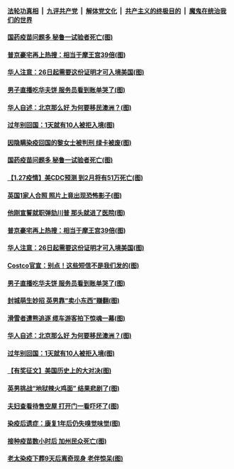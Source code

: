 ####  [法轮功真相](../../../../basic/blob/master/README.md?t=01281501) &nbsp;|&nbsp; [九评共产党](../../../../9ping.md/blob/master/README.md?t=01281501) &nbsp;|&nbsp; [解体党文化](../../../../jtdwh.md/blob/master/README.md?t=01281501)  &nbsp;|&nbsp; [共产主义的终极目的](../../../../gczydzjmd.md/blob/master/README.md?t=01281501) &nbsp;|&nbsp; [魔鬼在统治我们的世界](../../../../mgztzwmdsj.md/blob/master/README.md?t=01281501) 

#### [国药疫苗问题多 秘鲁一试验者死亡(图)](../pages/p3/960549.md?t=01281501) 

#### [普京豪宅再上热搜：相当于摩王宫39倍(图)](../pages/p3/960511.md?t=01281501) 

#### [华人注意：26日起需要这份证明才可入境美国(图)](../pages/p3/960472.md?t=01281501) 

#### [男子直播吃华夫饼 服务员看到账单哭了(图)](../pages/p3/960468.md?t=01281501) 

#### [华人自述：北京那么好 为何要移民澳洲？(图)](../pages/p3/960439.md?t=01281501) 

#### [过年别回国：1天就有10人被拒入境(图)](../pages/p3/960417.md?t=01281501) 

#### [因隐瞒染疫回国的黎女士被判刑 绿卡被废(图)](../pages/p3/960558.md?t=01281501) 

#### [国药疫苗问题多 秘鲁一试验者死亡(图)](../pages/p3/960549.md?t=01281501) 

#### [【1.27疫情】美CDC预测 到2月将有51万死亡(图)](../pages/p3/958875.md?t=01281501) 

#### [英国1家人合照 照片上竟出现恐怖影子(图)](../pages/p3/960542.md?t=01281501) 

#### [他刚宣誓就职弹劾川普 那头就进了医院(图)](../pages/p3/960520.md?t=01281501) 

#### [普京豪宅再上热搜：相当于摩王宫39倍(图)](../pages/p3/960511.md?t=01281501) 

#### [华人注意：26日起需要这份证明才可入境美国(图)](../pages/p3/960472.md?t=01281501) 

#### [Costco官宣：别点！这些短信不是我们发的(图)](../pages/p3/960469.md?t=01281501) 

#### [男子直播吃华夫饼 服务员看到账单哭了(图)](../pages/p3/960468.md?t=01281501) 

#### [封城萌生妙招 英男靠“卖小东西”赚翻(图)](../pages/p3/960461.md?t=01281501) 

#### [滑雪者遭熊追逐 缆车游客拍下惊魂一幕(图)](../pages/p3/960448.md?t=01281501) 

#### [华人自述：北京那么好 为何要移民澳洲？(图)](../pages/p3/960439.md?t=01281501) 

#### [过年别回国：1天就有10人被拒入境(图)](../pages/p3/960417.md?t=01281501) 

#### [【有奖征文】美国历史上的大对决(图)](../pages/p3/960411.md?t=01281501) 


#### [英男挑战“地狱辣火鸡面” 结果悲剧了(图)](../pages/p3/960338.md?t=01281501) 

#### [夫妇查看待售空屋 打开门一看吓坏了(图)](../pages/p3/960334.md?t=01281501) 

#### [染疫后遗症：康复1年后仍失嗅觉味觉(图)](../pages/p3/960332.md?t=01281501) 

#### [接种疫苗数小时后 加州民众死亡(图)](../pages/p3/960329.md?t=01281501) 

#### [老太染疫下葬9天后离奇现身 老伴惊呆(图)](../pages/p3/960319.md?t=01281501) 


